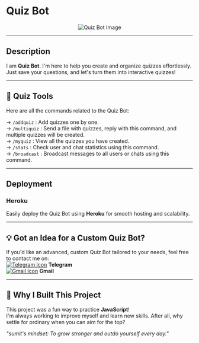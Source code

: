 # **Quiz Bot**

<div align="center">
    <img src="https://envs.sh/Kf5.jpg" alt="Quiz Bot Image">
</div>

---

## Description  
I am **Quiz Bot**. I'm here to help you create and organize quizzes effortlessly. Just save your questions, and let's turn them into interactive quizzes!

---

## 🧰 Quiz Tools

Here are all the commands related to the Quiz Bot:

→ `/addquiz` : Add quizzes one by one.  
→ `/multiquiz` : Send a file with quizzes, reply with this command, and multiple quizzes will be created.  
→ `/myquiz` : View all the quizzes you have created.  
→ `/stats` : Check user and chat statistics using this command.  
→ `/broadcast` : Broadcast messages to all users or chats using this command.

---

## Deployment  
### Heroku  
Easily deploy the Quiz Bot using **Heroku** for smooth hosting and scalability.  

---

## 💡 Got an Idea for a Custom Quiz Bot?  

If you'd like an advanced, custom Quiz Bot tailored to your needs, feel free to contact me on:  
[![Telegram Icon](https://img.icons8.com/fluency/18/telegram-app.png)](https://telegram.dog/SoonNewUsername) **Telegram**  
[![Gmail Icon](https://img.icons8.com/color/18/gmail.png)](mailto:sumityadav2434563@gmail.com) **Gmail**

---

## 🚀 Why I Built This Project  

This project was a fun way to practice **JavaScript**!  
I'm always working to improve myself and learn new skills. After all, why settle for ordinary when you can aim for the top?  

_"sumit's mindset: To grow stronger and outdo yourself every day."_



